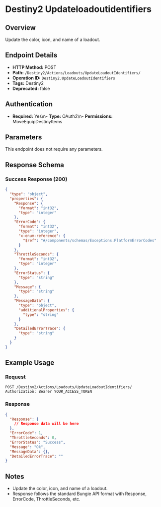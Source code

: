 # Destiny2 Updateloadoutidentifiers

## Overview
Update the color, icon, and name of a loadout.

## Endpoint Details
- **HTTP Method:** POST
- **Path:** `/Destiny2/Actions/Loadouts/UpdateLoadoutIdentifiers/`
- **Operation ID:** `Destiny2.UpdateLoadoutIdentifiers`
- **Tags:** Destiny2
- **Deprecated:** false

## Authentication
- **Required:** Yes\n- **Type:** OAuth2\n- **Permissions:** MoveEquipDestinyItems

## Parameters

This endpoint does not require any parameters.

## Response Schema

### Success Response (200)
```json
{
  "type": "object",
  "properties": {
    "Response": {
      "format": "int32",
      "type": "integer"
    },
    "ErrorCode": {
      "format": "int32",
      "type": "integer",
      "x-enum-reference": {
        "$ref": "#/components/schemas/Exceptions.PlatformErrorCodes"
      }
    },
    "ThrottleSeconds": {
      "format": "int32",
      "type": "integer"
    },
    "ErrorStatus": {
      "type": "string"
    },
    "Message": {
      "type": "string"
    },
    "MessageData": {
      "type": "object",
      "additionalProperties": {
        "type": "string"
      }
    },
    "DetailedErrorTrace": {
      "type": "string"
    }
  }
}
```


## Example Usage

### Request
```http
POST /Destiny2/Actions/Loadouts/UpdateLoadoutIdentifiers/
Authorization: Bearer YOUR_ACCESS_TOKEN
```

### Response
```json
{
  "Response": {
    // Response data will be here
  },
  "ErrorCode": 1,
  "ThrottleSeconds": 0,
  "ErrorStatus": "Success",
  "Message": "Ok",
  "MessageData": {},
  "DetailedErrorTrace": ""
}
```

## Notes
- Update the color, icon, and name of a loadout.
- Response follows the standard Bungie API format with Response, ErrorCode, ThrottleSeconds, etc.
